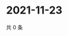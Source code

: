 # 2021-11-23

共 0 条

<!-- BEGIN WEIBO -->
<!-- 最后更新时间 Tue Nov 23 2021 05:10:08 GMT+0800 (China Standard Time) -->

<!-- END WEIBO -->

